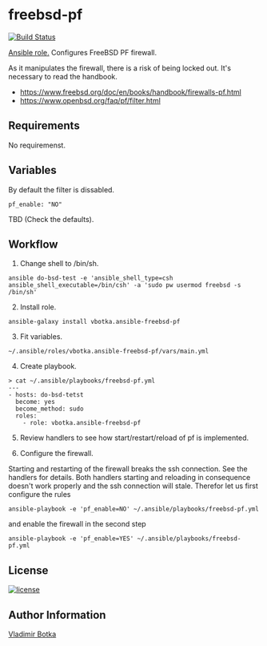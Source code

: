 freebsd-pf
==========

[![Build Status](https://travis-ci.org/vbotka/ansible-freebsd-pf.svg?branch=master)](https://travis-ci.org/vbotka/ansible-freebsd-pf)

[Ansible role.](https://galaxy.ansible.com/vbotka/freebsd-pf/)  Configures FreeBSD PF firewall.

As it manipulates the firewall, there is a risk of being locked
out. It's necessary to read the handbook.
- https://www.freebsd.org/doc/en/books/handbook/firewalls-pf.html
- https://www.openbsd.org/faq/pf/filter.html


Requirements
------------

No requiremenst.


Variables
---------

By default the filter is dissabled.
```
pf_enable: "NO"
```

TBD (Check the defaults).


Workflow
--------

1) Change shell to /bin/sh.

```
ansible do-bsd-test -e 'ansible_shell_type=csh ansible_shell_executable=/bin/csh' -a 'sudo pw usermod freebsd -s /bin/sh'
```

2) Install role.

```
ansible-galaxy install vbotka.ansible-freebsd-pf
```

3) Fit variables.

```
~/.ansible/roles/vbotka.ansible-freebsd-pf/vars/main.yml
```

4) Create playbook.

```
> cat ~/.ansible/playbooks/freebsd-pf.yml
---
- hosts: do-bsd-tetst
  become: yes
  become_method: sudo
  roles:
    - role: vbotka.ansible-freebsd-pf
```

5) Review handlers to see how start/restart/reload of pf is implemented.

6) Configure the firewall.

Starting and restarting of the firewall breaks the ssh connection. See the handlers for details. Both handlers starting and reloading in consequence doesn't work properly and the ssh connection will stale. Therefor let us first configure the rules

```
ansible-playbook -e 'pf_enable=NO' ~/.ansible/playbooks/freebsd-pf.yml
```

and enable the firewall in the second step

```
ansible-playbook -e 'pf_enable=YES' ~/.ansible/playbooks/freebsd-pf.yml
```

License
-------

[![license](https://img.shields.io/badge/license-BSD-red.svg)](https://www.freebsd.org/doc/en/articles/bsdl-gpl/article.html)

Author Information
------------------

[Vladimir Botka](https://botka.link)
